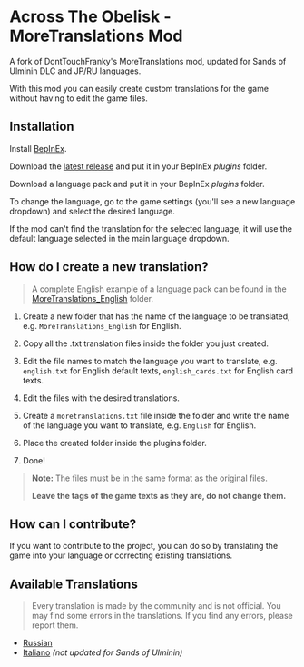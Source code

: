 # Across The Obelisk - MoreTranslations Mod

A fork of DontTouchFranky's MoreTranslations mod, updated for Sands of Ulminin DLC and JP/RU languages.

With this mod you can easily create custom translations for the game without having to edit the game files.

## Installation

Install [BepInEx](https://across-the-obelisk.thunderstore.io/package/BepInEx/BepInExPack_AcrossTheObelisk/).

Download the [latest release](https://github.com/stiffmeds/AcrossTheObelisk_MoreTranslations/releases/latest) and put it in your BepInEx _plugins_ folder.

Download a language pack and put it in your BepInEx _plugins_ folder.

To change the language, go to the game settings (you'll see a new language dropdown) and select the desired language.

If the mod can't find the translation for the selected language, it will use the default language selected in the main language dropdown.

## How do I create a new translation?

> A complete English example of a language pack can be found in the [MoreTranslations_English](https://github.com/stiffmeds/AcrossTheObelisk_MoreTranslations/tree/main/MoreTranslations_English) folder.

1. Create a new folder that has the name of the language to be translated, e.g. `MoreTranslations_English` for English.

2. Copy all the .txt translation files inside the folder you just created.

3. Edit the file names to match the language you want to translate, e.g. `english.txt` for English default texts, `english_cards.txt` for English card texts.

4. Edit the files with the desired translations.

5. Create a `moretranslations.txt` file inside the folder and write the name of the language you want to translate, e.g. `English` for English.

6. Place the created folder inside the plugins folder.

7. Done!

> **Note:** The files must be in the same format as the original files.
>
> **Leave the tags of the game texts as they are, do not change them.**

## How can I contribute?

If you want to contribute to the project, you can do so by translating the game into your language or correcting existing translations.

## Available Translations

> Every translation is made by the community and is not official. You may find some errors in the translations. If you find any errors, please report them.

* [Russian](https://across-the-obelisk.thunderstore.io/package/iBarin/MoreTranslations_Russian/)
* [Italiano](https://github.com/donttouchfranky/AcrossTheObelisk_MoreTranslations/tree/main/MoreTranslations_Italiano) _(not updated for Sands of Ulminin)_